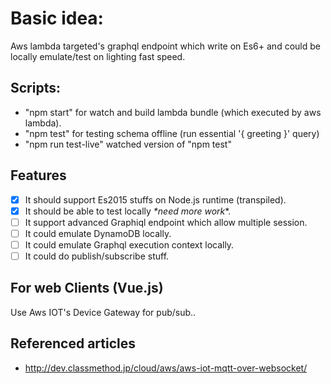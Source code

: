 # Basic idea:
Aws lambda targeted's graphql endpoint which write on Es6+ and could be locally emulate/test on lighting fast speed.

## Scripts:
- "npm start" for watch and build lambda bundle (which executed by aws lambda).
- "npm test" for testing schema offline (run essential '{ greeting }' query)
- "npm run test-live" watched version of "npm test"

## Features
- [x] It should support Es2015 stuffs on Node.js runtime (transpiled).
- [x] It should be able to test locally *\*need more work**.
- [ ] It support advanced Graphiql endpoint which allow multiple session. 
- [ ] It could emulate DynamoDB locally. 
- [ ] It could emulate Graphql execution context locally. 
- [ ] It could do publish/subscribe stuff.

## For web Clients (Vue.js)
Use Aws IOT's Device Gateway for pub/sub..

## Referenced articles
- http://dev.classmethod.jp/cloud/aws/aws-iot-mqtt-over-websocket/